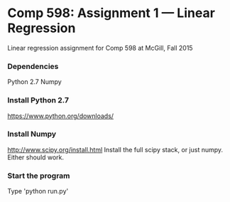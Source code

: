 # Comp 598: Assignment 1 — Linear Regression
Linear regression assignment for Comp 598 at McGill, Fall 2015

### Dependencies

Python 2.7
Numpy


### Install Python 2.7

https://www.python.org/downloads/


### Install Numpy

http://www.scipy.org/install.html
Install the full scipy stack, or just numpy. Either should work.


### Start the program

Type 'python run.py'
